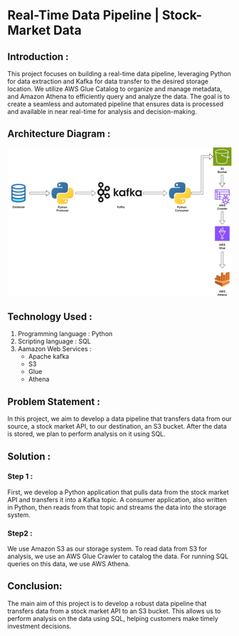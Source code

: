 # Real-Time Data Pipeline | Stock-Market Data

## Introduction :
This project focuses on building a real-time data pipeline, leveraging Python for data extraction and Kafka for data transfer to the desired storage location. We utilize AWS Glue Catalog to organize and manage metadata, and Amazon Athena to efficiently query and analyze the data. The goal is to create a seamless and automated pipeline that ensures data is processed and available in near real-time for analysis and decision-making.

## Architecture Diagram :
![Project Architecture](Architecture.jpg)

## Technology Used : 
1. Programming language : Python
2. Scripting language : SQL
3. Aamazon Web Services :
	- Apache kafka
	- S3
	- Glue
	- Athena

## Problem Statement : 
In this project, we aim to develop a data pipeline that transfers data from our source, a stock market API, to our destination, an S3 bucket. After the data is stored, we plan to perform analysis on it using SQL.

## Solution : 
### Step 1 : 
First, we develop a Python application that pulls data from the stock market API and transfers it into a Kafka topic. A consumer application, also written in Python, then reads from that topic and streams the data into the storage system.
	
### Step2 :
We use Amazon S3 as our storage system. To read data from S3 for analysis, we use an AWS Glue Crawler to catalog the data. For running SQL queries on this data, we use AWS Athena.
 
## Conclusion:
The main aim of this project is to develop a robust data pipeline that transfers data from a stock market API to an S3 bucket. This allows us to perform analysis on the data using SQL, helping customers make timely investment decisions.
